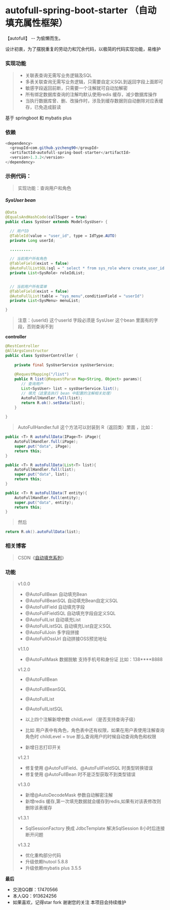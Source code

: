 # autofull-spring-boot-starter （自动填充属性框架）

【autofull】 -- 为偷懒而生。

设计初衷，为了摆脱重复的劳动力和冗余代码，以极简的代码实现功能，易维护

### 实现功能
> - 关联表查询无需写业务逻辑及SQL
> - 多表关联查询无需写业务逻辑，只需要自定义SQL到返回字段上面即可
> - 敏感字段返回前断，只需要一个注解就可自动加解密
> - 所有绑定数据库查询的注解均默认使用redis 缓存，减少数据库操作
> - 当执行数据库曾、删、改操作时，涉及到缓存数据则自动删除对应表缓存，已免造成脏读

基于 springboot 和 mybatis plus

### 依赖
```java
<dependency>
  <groupId>com.github.yzcheng90</groupId>
  <artifactId>autofull-spring-boot-starter</artifactId>
  <version>1.3.2</version>
</dependency>
```

### 示例代码：
>
> 实现功能：查询用户和角色

##### SysUser    bean

```java
@Data
@EqualsAndHashCode(callSuper = true)
public class SysUser extends Model<SysUser> {

  // 用户ID
  @TableId(value = "user_id", type = IdType.AUTO)
  private Long userId;

  ..........

  // 当前用户所有角色
  @TableField(exist = false)
  @AutoFullListSQL(sql = " select * from sys_role where create_user_id = {userId}")
  private List<SysRole> roleIdList;


  // 当前用户所有菜单
  @TableField(exist = false)
  @AutoFullList(table = "sys_menu",conditionField = "userId")
  private List<SysMenu> menuList;

}
```

> 注意：{userId}  这个userId 字段必须是 SysUser 这个bean 里面有的字段，否则查询不到

**controller**

```java
@RestController
@AllArgsConstructor
public class SysUserController {
    
    private final SysUserService sysUserService;
    
    @RequestMapping("/list")
	public R list(@RequestParam Map<String, Object> params){
       // 查询用户
       List<SysUser> list = sysUserService.list();
       // 填充（这里去执行 bean 中配置的注解相关处理）
       AutoFullHandler.full(list);
       return R.ok().setData(list);
    }
    
}
```

> AutoFullHandler.full 这个方法可以封装到 R（返回类）里面 ，比如：

```java
public <T> R autoFullData(IPage<T> iPage){
    AutoFullHandler.full(iPage);
    super.put("data", iPage);
    return this;
}

public <T> R autoFullData(List<T> list){
    AutoFullHandler.full(list);
    super.put("data", list);
    return this;
}

public <T> R autoFullData(T entity){
    AutoFullHandler.full(entity);
    super.put("data", entity);
    return this;
}
```

> 然后

```java
return R.ok().autoFullData(list);
```


### 相关博客
> CSDN《[自动填充系列](https://blog.csdn.net/qq_15273441/category_10912977.html)》 

### 功能
> v1.0.0
>- @AutoFullBean  自动填充Bean
>- @AutoFullBeanSQL  自动填充Bean自定义SQL
>- @AutoFullField  自动填充字段
>- @AutoFullFieldSQL  自动填充字段自定义SQL
>- @AutoFullList  自动填充List
>- @AutoFullListSQL  自动填充List自定义SQL
>- @AutoFullJoin  多字段拼接
>- @AutoFullOssUrl  自动拼接OSS预览地址
>
> v1.1.0
> - @AutoFullMask 数据脱敏 支持手机号和身份证 比如：138****8888
>
> v1.2.0
>- @AutoFullBean
>- @AutoFullBeanSQL
>- @AutoFullList
>- @AutoFullListSQL
>- 以上四个注解新增参数 childLevel （是否支持查询子级）
>- 比如 用户表中有角色，角色表中还有权限，如果在用户表使用注解查询角色时 childLevel = true 那么查询用户的时候自动查询角色和权限
>
>- 新增日志打印开关
>
> v1.2.1
>- 修复使用 @AutoFullField、@AutoFullFieldSQL 时类型转换错误
>- 修复使用 @AutoFullBean 时不是泛型获取不到类型错误
>
> v1.3.0
>- 新增@AutoDecodeMask 参数自动解密注解
>- 新增redis 缓存,第一次填充数据就会缓存到redis,如果有对该表修改则删除该表缓存
>
> v1.3.1
>- SqlSessionFactory 换成 JdbcTemplate 解决SqlSession 8小时后连接断开问题
>
> v1.3.2
>- 优化重构部分代码
>- 升级依赖hutool 5.8.8
>- 升级依赖mybatis plus 3.5.5



 **最后**

- 交流QQ群：17470566
- 本人QQ：913624256
- 如果喜欢，记得star fork 谢谢您的关注 本项目会持续维护
